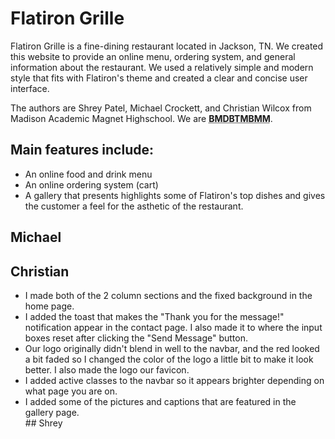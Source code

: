 # Flatiron Grille
<p>Flatiron Grille is a fine-dining restaurant located in Jackson, TN. We created this website to provide an online menu, ordering system, and general information about the restaurant. We used a relatively simple and modern style that fits with Flatiron's theme and created a clear and concise user interface.</p>
<p>The authors are Shrey Patel, Michael Crockett, and Christian Wilcox from Madison Academic Magnet Highschool. We are <strong><abbr title="Big Men Doing Big Things, Making Big Money Moves">BMDBTMBMM</abbr></strong>.</p>

## Main features include:
<ul>
    <li>An online food and drink menu</li>
    <li>An online ordering system (cart)</li>
    <li>A gallery that presents highlights some of Flatiron's top dishes and gives the customer a feel for the asthetic of the restaurant.</li>
</ul>

## Michael 

## Christian
<ul>
    <li>I made both of the 2 column sections and the fixed background in the home page.</li>
    <li>I added the toast that makes the "Thank you for the message!" notification appear in the contact page. I also made it to where the input boxes reset after clicking the "Send Message" button.</li>
    <li>Our logo originally didn't blend in well to the navbar, and the red looked a bit faded so I changed the color of the logo a little bit to make it look better. I also made the logo our favicon.</li>
    <li>I added active classes to the navbar so it appears brighter depending on what page you are on.</li>
    <li>I added some of the pictures and captions that are featured in the gallery page.</li>
## Shrey